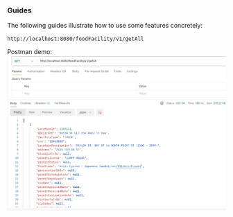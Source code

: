 
### Guides

The following guides illustrate how to use some features concretely:

    http://localhost:8080/foodFacility/v1/getAll

Postman demo:
![img.png](img.png)


